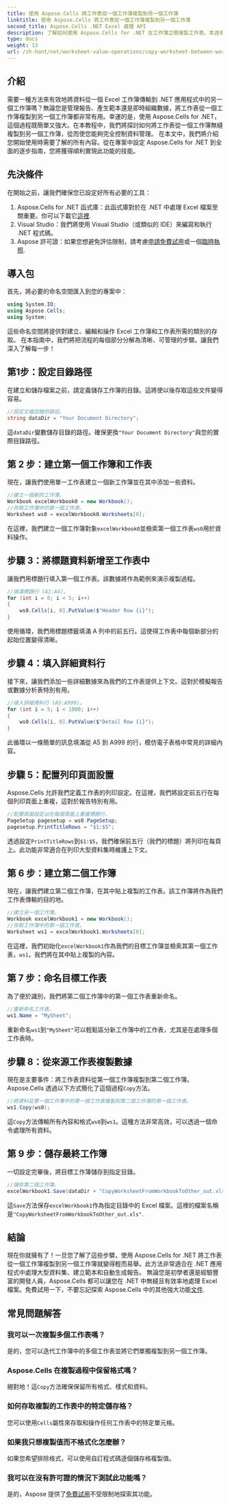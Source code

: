 ```yaml
---
title: 使用 Aspose.Cells 將工作表從一個工作簿複製到另一個工作簿
linktitle: 使用 Aspose.Cells 將工作表從一個工作簿複製到另一個工作簿
second_title: Aspose.Cells .NET Excel 處理 API
description: 了解如何使用 Aspose.Cells for .NET 在工作簿之間複製工作表。本逐步指南提供了先決條件、程式碼範例和常見問題。
type: docs
weight: 13
url: /zh-hant/net/worksheet-value-operations/copy-worksheet-between-workbooks/
---
```

## 介紹
需要一種方法來有效地將資料從一個 Excel 工作簿傳輸到 .NET 應用程式中的另一個工作簿嗎？無論您是管理報告、產生範本還是即時組織數據，將工作表從一個工作簿複製到另一個工作簿都非常有用。幸運的是，使用 Aspose.Cells for .NET，這個過程既簡單又強大。在本教程中，我們將探討如何將工作表從一個工作簿無縫複製到另一個工作簿，從而使您能夠完全控制資料管理。
在本文中，我們將介紹您開始使用時需要了解的所有內容。從在專案中設定 Aspose.Cells for .NET 到全面的逐步指南，您將獲得順利實現此功能的技能。
## 先決條件
在開始之前，讓我們確保您已設定好所有必要的工具：
1.  Aspose.Cells for .NET 函式庫：此函式庫對於在 .NET 中處理 Excel 檔案至關重要。你可以下載它[這裡](https://releases.aspose.com/cells/net/).
2. Visual Studio：我們將使用 Visual Studio（或類似的 IDE）來編寫和執行 .NET 程式碼。
3.  Aspose 許可證：如果您想避免評估限制，請考慮[申請免費試用](https://releases.aspose.com/)或一個[臨時執照](https://purchase.aspose.com/temporary-license/).
## 導入包
首先，將必要的命名空間匯入到您的專案中：
```csharp
using System.IO;
using Aspose.Cells;
using System;
```
這些命名空間將提供對建立、編輯和操作 Excel 工作簿和工作表所需的類別的存取。
在本指南中，我們將把流程的每個部分分解為清晰、可管理的步驟。讓我們深入了解每一步！
## 第1步：設定目錄路徑
在建立和儲存檔案之前，請定義儲存工作簿的目錄。這將使以後存取這些文件變得容易。
```csharp
//設定文檔目錄的路徑。
string dataDir = "Your Document Directory";
```
這`dataDir`變數儲存目錄的路徑。確保更換`"Your Document Directory"`與您的實際目錄路徑。
## 第 2 步：建立第一個工作簿和工作表
現在，讓我們使用單一工作表建立一個新工作簿並在其中添加一些資料。
```csharp
//建立一個新的工作簿。
Workbook excelWorkbook0 = new Workbook();
//存取工作簿中的第一個工作表。
Worksheet ws0 = excelWorkbook0.Worksheets[0];
```
在這裡，我們建立一個工作簿對象`excelWorkbook0`並檢索第一個工作表`ws0`用於資料操作。
## 步驟 3：將標題資料新增至工作表中
讓我們用標題行填入第一個工作表。該數據將作為範例來演示複製過程。
```csharp
//填滿標題行 (A1:A4)。
for (int i = 0; i < 5; i++)
{
    ws0.Cells[i, 0].PutValue($"Header Row {i}");
}
```
使用循環，我們用標題標籤填滿 A 列中的前五行。這使得工作表中每個新部分的起始位置變得清晰。
## 步驟 4：填入詳細資料行
接下來，讓我們添加一些詳細數據來為我們的工作表提供上下文。這對於模擬報告或數據分析表特別有用。
```csharp
//填入詳細資料行 (A5:A999)。
for (int i = 5; i < 1000; i++)
{
    ws0.Cells[i, 0].PutValue($"Detail Row {i}");
}
```
此循環以一條簡單的訊息填滿從 A5 到 A999 的行，模仿電子表格中常見的詳細內容。
## 步驟 5：配置列印頁面設置
Aspose.Cells 允許我們定義工作表的列印設定。在這裡，我們將設定前五行在每個列印頁面上重複，這對於報告特別有用。
```csharp
//配置頁面設定以在每個頁面上重複標題行。
PageSetup pagesetup = ws0.PageSetup;
pagesetup.PrintTitleRows = "$1:$5";
```
透過設定`PrintTitleRows`到`$1:$5`，我們確保前五行（我們的標題）將列印在每頁上。此功能非常適合在列印大型資料集時維護上下文。
## 第 6 步：建立第二個工作簿
現在，讓我們建立第二個工作簿，在其中貼上複製的工作表。該工作簿將作為我們工作表傳輸的目的地。
```csharp
//建立另一個工作簿。
Workbook excelWorkbook1 = new Workbook();
//存取工作簿中的第一個工作表。
Worksheet ws1 = excelWorkbook1.Worksheets[0];
```
在這裡，我們初始化`excelWorkbook1`作為我們的目標工作簿並檢索其第一個工作表，`ws1`，我們將在其中貼上複製的內容。
## 第 7 步：命名目標工作表
為了便於識別，我們將第二個工作簿中的第一個工作表重新命名。
```csharp
//重新命名工作表。
ws1.Name = "MySheet";
```
重新命名`ws1`到`"MySheet"`可以輕鬆區分新工作簿中的工作表，尤其是在處理多個工作表時。
## 步驟 8：從來源工作表複製數據
現在是主要事件：將工作表資料從第一個工作簿複製到第二個工作簿。 Aspose.Cells 透過以下方式簡化了這個過程`Copy`方法。
```csharp
//將資料從第一個工作簿中的第一個工作表複製到第二個工作簿的第一個工作表。
ws1.Copy(ws0);
```
這`Copy`方法傳輸所有內容和格式`ws0`到`ws1`。這種方法非常高效，可以透過一個命令處理所有資料。
## 第 9 步：儲存最終工作簿
一切設定完畢後，將目標工作簿儲存到指定目錄。
```csharp
//儲存第二個工作簿。
excelWorkbook1.Save(dataDir + "CopyWorksheetFromWorkbookToOther_out.xls");
```
這`Save`方法保存`excelWorkbook1`作為指定目錄中的 Excel 檔案。這裡的檔案名稱是`"CopyWorksheetFromWorkbookToOther_out.xls"`.
## 結論
現在你就擁有了！一旦您了解了這些步驟，使用 Aspose.Cells for .NET 將工作表從一個工作簿複製到另一個工作簿就變得輕而易舉。此方法非常適合在 .NET 應用程式中處理大型資料集、建立範本和自動生成報告。
無論您是初學者還是經驗豐富的開發人員，Aspose.Cells 都可以讓您在 .NET 中無縫且有效率地處理 Excel 檔案。免費試用一下，不要忘記探索 Aspose.Cells 中的其他強大功能[文件](https://reference.aspose.com/cells/net/).
## 常見問題解答
### 我可以一次複製多個工作表嗎？  
是的，您可以迭代工作簿中的多個工作表並將它們單獨複製到另一個工作簿。
### Aspose.Cells 在複製過程中保留格式嗎？  
絕對地！這`Copy`方法確保保留所有格式、樣式和資料。
### 如何存取複製的工作表中的特定儲存格？  
您可以使用`Cells`屬性來存取和操作任何工作表中的特定單元格。
### 如果我只想複製值而不格式化怎麼辦？  
如果您希望排除格式，可以使用自訂程式碼逐個儲存格複製值。
### 我可以在沒有許可證的情況下測試此功能嗎？  
是的，Aspose 提供了[免費試用](https://releases.aspose.com/)不受限制地探索其功能。
